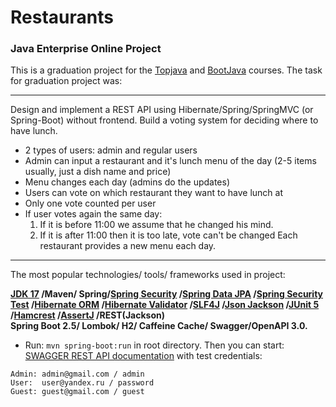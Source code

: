    Restaurants 
   =
   ### Java Enterprise Online Project

This is a graduation project for the [Topjava](https://topjava.ru/topjava) and [BootJava](https://javaops.ru/view/bootjava) courses.
The task for graduation project was:

---------------------------------------------------------------------------------------------------
Design and implement a REST API using Hibernate/Spring/SpringMVC (or Spring-Boot) without frontend.
Build a voting system for deciding where to have lunch.

- 2 types of users: admin and regular users
- Admin can input a restaurant and it's lunch menu of the day (2-5 items usually, just a dish name and price)
- Menu changes each day (admins do the updates)
- Users can vote on which restaurant they want to have lunch at
- Only one vote counted per user
- If user votes again the same day:
   1. If it is before 11:00 we assume that he changed his mind.
   2. If it is after 11:00 then it is too late, vote can't be changed
Each restaurant provides a new menu each day.
  
---------------------------------------------------------------------------------------------------
The most popular technologies/ tools/ frameworks used in project:

**[JDK 17](http://jdk.java.net/17/) /Maven/ Spring/[Spring Security](http://projects.spring.io/spring-security/) /[Spring Data JPA](http://projects.spring.io/spring-data-jpa/) /[Spring Security Test](http://spring.io/blog/2014/05/07/preview-spring-security-test-method-security) /[Hibernate ORM](http://hibernate.org/orm/) /[Hibernate Validator](http://hibernate.org/validator/) /[SLF4J](http://www.slf4j.org/) /[Json Jackson](https://github.com/FasterXML/jackson) /[JUnit 5](https://junit.org/junit5/) /[Hamcrest](http://hamcrest.org/JavaHamcrest/) /[AssertJ](https://assertj.github.io/doc/) /REST(Jackson)  
Spring Boot 2.5/ Lombok/ H2/ Caffeine Cache/ Swagger/OpenAPI 3.0.**

- Run: `mvn spring-boot:run` in root directory. Then you can start:
[SWAGGER REST API documentation](http://localhost:8080/swagger-ui.html) with
test credentials:
```
Admin: admin@gmail.com / admin
User:  user@yandex.ru / password
Guest: guest@gmail.com / guest
```